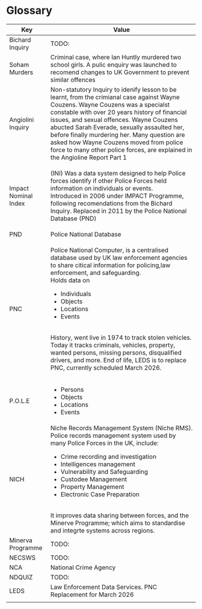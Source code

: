 <h1>Glossary</h1>

| Key | Value |
|--- |--- |
| Bichard Inquiry | TODO: |
| Soham Murders | Criminal case, where Ian Huntly murdered two school girls. A pulic enquiry was launched to recomend changes to UK Government to prevent similar offences |
| Angiolini Inquiry | Non-statutory Inquiry to idenify lesson to be learnt, from the crimianal case against Wayne Couzens. Wayne Couzens was a specialst constable with over 20 years history of financial issues, and sexual offences. Wayne Couzens abucted Sarah Everade, sexually assaulted her, before finally murdering her. Many question are asked how Wayne Couzens moved from police force to many other police forces, are  explained in the Angioline Report Part 1 |
| Impact Nominal Index | <p> (INI) Was a data system designed to help Police forces identify if other Police Forces held information on individuals or events. <br/> Introduced in 2006 under IMPACT Programme, following recomendations from the Bichard Inquiry. Replaced in 2011 by the Police National Database (PND) </p> |
| PND | Police National Database |
| PNC | <p> Police National Computer, is a centralised database used by UK law enforcement agencies to share citical information for policing,law enforcement, and safeguarding. <br/> Holds data on <ul><li> Individuals</li><li>Objects</li><li>Locations</li><li>Events</li></ul> <br/> History, went live in 1974 to track stolen vehicles. Today it tracks criminals, vehicles, property, wanted persons, missing persons, disqualified drivers, and more. End of life, LEDS is to replace PNC, currently scheduled March 2026. </p> |
| P.O.L.E | <ul><li>Persons</li><li>Objects</li><li>Locations</li><li>Events</li></ul> |
| NICH | Niche Records Management System (Niche RMS). Police records management system used by many Police Forces in the  UK, include: <ul><li>Crime recording and investigation</li><li>Intelligences management</li><li>Vulnerability and Safeguarding</li><li>Custodee Management</li><li>Property Management</li><li>Electronic Case Preparation</li></ul>  <br/> It improves data sharing  between forces, and the Minerve Programme; which aims to standardise and integrte systems across regions.|
| Minerva Programme |  TODO: |
| NECSWS| TODO: |
| NCA | National Crime Agency |
| NDQUIZ | TODO: |
| LEDS | Law Enforcement Data Services.  PNC Replacement for March 2026 |
| | |





